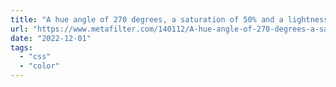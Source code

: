 ```yaml
---
title: "A hue angle of 270 degrees, a saturation of 50% and a lightness of 40%"
url: "https://www.metafilter.com/140112/A-hue-angle-of-270-degrees-a-saturation-of-50-and-a-lightness-of-40"
date: "2022-12-01"
tags:
  - "css"
  - "color"
---
```

